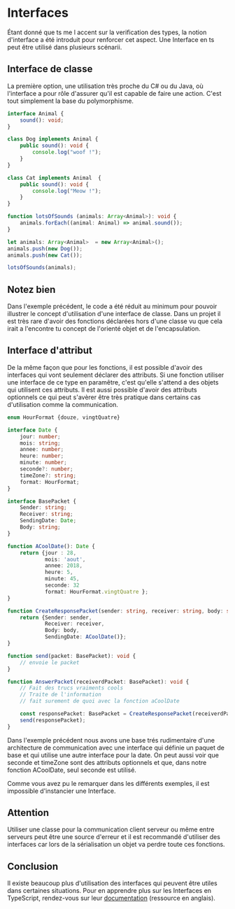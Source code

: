 # Interfaces

Étant donné que ts me l accent sur la verification des types, la notion d'interface a été introduit pour renforcer cet aspect.
Une Interface en ts peut être utilisé dans plusieurs scénarii. 

## Interface de classe

La première option, une utilisation très proche du C# ou du Java, où l'interface a pour rôle d'assurer qu'il est capable de faire une action. C'est tout simplement la base du polymorphisme. 

```TypeScript
interface Animal {
    sound(): void;
}

class Dog implements Animal {
    public sound(): void {
        console.log("woof !");
    }
}

class Cat implements Animal  {
    public sound(): void {
        console.log("Meow !");
    }
}

function lotsOfSounds (animals: Array<Animal>): void {
    animals.forEach((animal: Animal) => animal.sound());
}

let animals: Array<Animal>  = new Array<Animal>();
animals.push(new Dog());
animals.push(new Cat());

lotsOfSounds(animals);
```

<section class="panel warning">
  <div class="title">
    <h2><i class="fa fa-exclamation-circle"></i> Notez bien</h2>
  </div>
  <div class="content">
  <p>
    Dans l'exemple précédent, le code a été réduit au minimum pour pouvoir illustrer le concept d'utilisation d'une interface de classe. Dans un projet il est très rare d'avoir des fonctions déclarées hors d'une classe vu que cela irait a l'encontre tu concept de l'orienté objet et de l'encapsulation.
  </p>
  </div>
</section>

## Interface d'attribut

De la même façon que pour les fonctions, il est possible d'avoir des interfaces qui vont seulement déclarer des attributs. Si une fonction utiliser une interface de ce type en paramêtre, c'est qu'elle s'attend a des objets qui utilisent ces attributs. Il est aussi possible d'avoir des attributs optionnels ce qui peut s'avèrer être très pratique dans certains cas d'utilisation comme la communication.


```TypeScript
enum HourFormat {douze, vingtQuatre}

interface Date {
    jour: number;
    mois: string;
    annee: number;
    heure: number;
    minute: number;
    seconde?: number;
    timeZone?: string;
    format: HourFormat;
}

interface BasePacket {
    Sender: string;
    Receiver: string;
    SendingDate: Date;
    Body: string;
}

function ACoolDate(): Date {
    return {jour : 28, 
            mois: 'aout', 
            annee: 2018, 
            heure: 5, 
            minute: 45, 
            seconde: 32
            format: HourFormat.vingtQuatre };
}

function CreateResponsePacket(sender: string, receiver: string, body: string): BasePacket {
    return {Sender: sender,
            Receiver: receiver,
            Body: body,
            SendingDate: ACoolDate()};
}

function send(packet: BasePacket): void {
    // envoie le packet
}

function AnswerPacket(receiverdPacket: BasePacket): void {
    // Fait des trucs vraiments cools
    // Traite de l'information
    // fait surement de quoi avec la fonction aCoolDate

    const responsePacket: BasePacket = CreateResponsePacket(receiverdPacket.Sender, receiverdPacket.Receiver, receiverdPacket.Body);
    send(responsePacket);
}
```

Dans l'exemple précédent nous avons une base trés rudimentaire d'une architecture de communication avec une interface qui définie un paquet de base et qui utilise une autre interface pour la date. On peut aussi voir que seconde et timeZone sont des attributs optionnels et que, dans notre fonction ACoolDate, seul seconde est utilisé.

Comme vous avez pu le remarquer dans les différents exemples, il est impossible d'instancier une Interface.

<section class="panel wrong">
  <div class="title">
    <h2><i class="fa fa-ban"></i> Attention</h2>
  </div>
  <div class="content">
  <p>
    Utiliser une classe pour la communication client serveur ou même entre serveurs peut être une source d'erreur et il est recommandé d'utiliser des interfaces car lors de la sérialisation un objet va perdre toute ces fonctions.
  </p>
  </div>
</section>

## Conclusion

Il existe beaucoup plus d'utilisation des interfaces qui peuvent être utiles dans certaines situations. Pour en apprendre plus sur les Interfaces en TypeScript, rendez-vous sur leur [documentation](https://www.typescriptlang.org/docs/handbook/interfaces.html) (ressource en anglais).